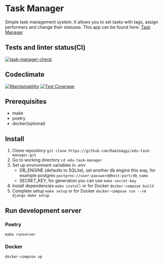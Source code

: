 # Task Manager

Simple task management system. It allows you to set tasks with tags, assign performers and change their statuses.
This app can be found here: [Task Manager](https://task-manager-1085.herokuapp.com/)

## Tests and linter status(CI)

[![task-manager-check](https://github.com/RamiGaggi/python-project-lvl4/actions/workflows/task-manager-check.yml/badge.svg)](https://github.com/RamiGaggi/python-project-lvl4/actions/workflows/task-manager-check.yml)

## Codeclimate

[![Maintainability](https://api.codeclimate.com/v1/badges/6693f32bb699eefcafd1/maintainability)](https://codeclimate.com/github/RamiGaggi/python-project-lvl4/maintainability)
[![Test Coverage](https://api.codeclimate.com/v1/badges/6693f32bb699eefcafd1/test_coverage)](https://codeclimate.com/github/RamiGaggi/python-project-lvl4/test_coverage)

## Prerequisites

- make
- poetry
- docker(optional)

## Install

1) Clone repository ```git clone https://github.com/RamiGaggi/edu-task-manager.git```
2) Go to working directory ```cd edu-task-manager```
3) Set up environment variables in  *.env*
   - DB_ENGINE (defaults to SQLite), set another db engine this way, for example postgres `postgres://user:password@host:port/db_name`
   - SECRET_KEY, for generation you can use `make secret-key`
4) Install dependencies ```make install``` or for Docker ```docker-compose build```
5) Сomplete setup `make setup` or for Docker ```docker-compose run --rm django make setup```

## Run development server

### Poetry

```
make runserver
```

### Docker

```
docker-compose up
```
